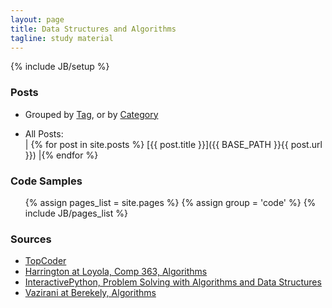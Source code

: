 ```yaml
---
layout: page
title: Data Structures and Algorithms
tagline: study material
---
```

{% include JB/setup %}

### Posts

- Grouped by [Tag](/tags.html), or by [Category](/categories.html)

- All Posts:  
  | {% for post in site.posts %} [{{ post.title }}]({{ BASE_PATH }}{{ post.url }}) |{% endfor %}

### Code Samples

<ul>
{% assign pages_list = site.pages %}
{% assign group = 'code' %}
{% include JB/pages_list %}
</ul>


### Sources
- [TopCoder](http://community.topcoder.com/)
- [Harrington at Loyola, Comp 363, Algorithms](http://anh.cs.luc.edu/363/notes/)
- [InteractivePython, Problem Solving with Algorithms and Data Structures](http://interactivepython.org/courselib/static/pythonds/index.html)
- [Vazirani at Berekely, Algorithms](http://www.cs.berkeley.edu/~vazirani/algorithms/)





